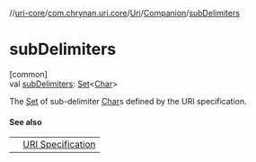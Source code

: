 //[uri-core](../../../../index.md)/[com.chrynan.uri.core](../../index.md)/[Uri](../index.md)/[Companion](index.md)/[subDelimiters](sub-delimiters.md)

# subDelimiters

[common]\
val [subDelimiters](sub-delimiters.md): [Set](https://kotlinlang.org/api/core/kotlin-stdlib/kotlin.collections/-set/index.html)&lt;[Char](https://kotlinlang.org/api/core/kotlin-stdlib/kotlin/-char/index.html)&gt;

The [Set](https://kotlinlang.org/api/core/kotlin-stdlib/kotlin.collections/-set/index.html) of sub-delimiter [Char](https://kotlinlang.org/api/core/kotlin-stdlib/kotlin/-char/index.html)s defined by the URI specification.

#### See also

| | |
|---|---|
|  | [URI Specification](https://datatracker.ietf.org/doc/html/rfc3986#section-2.2) |
